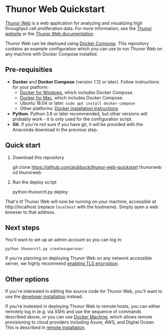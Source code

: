 # Thunor Web Quickstart

[Thunor Web](https://github.com/alubbock/thunor-web) is a web application for
analyzing and visualizing high throughput cell proliferation data. For more
information, see the [Thunor website](https://www.thunor.net) or the
[Thunor Web documentation](https://docs.thunor.net).

Thunor Web can be deployed using
[Docker Compose](https://docs.docker.com/compose/). This repository contains
an example configuration which you can use to run Thunor Web on any
machine with Docker Compose installed.

## Pre-requisities

* **Docker** and **Docker Compose** (version 1.12 or later). Follow instructions for your platform:
    * [Docker for Windows](https://docs.docker.com/docker-for-windows/), which includes Docker Compose.
    * [Docker for Mac](https://docs.docker.com/docker-for-mac/), which includes Docker Compose.
    * Ubuntu 18.04 or later: `sudo apt install docker-compose`
    * Other platforms: [Docker installation instructions](https://docs.docker.com/install/)
* **Python**. Python 3.6 or later recommended, but other versions will probably work - it is only used for the configuration script.
* **Git**. If you're not sure if you have git, it will be provided with the Anaconda download in the previous step.

## Quick start

1. Download this repository

    git clone https://github.com/alubbock/thunor-web-quickstart thunorweb
    cd thunorweb

2. Run the deploy script

    python thunorctl.py deploy

That's it! Thunor Web will now be running on your machine, accessible at
http://localhost (replace `localhost` with the hostname). Simply open
a web browser to that address.

## Next steps

You'll want to set up an admin account so you can log in:

    python thunorctl.py createsuperuser

If you're planning on deploying Thunor Web on any network
accessible server, we highly recommend [enabling TLS encryption](https://docs.thunor.net/enable-https-encryption).

## Other options

If you're interested in editing the source code for Thunor Web,
you'll want to use the [developer installation](https://docs.thunor.net/developer-installation)
instead.

If you're instested in deploying Thunor Web to remote hosts,
you can either remotely log in (e.g. via SSH) and use the
sequence of commands described above, or you can use
[Docker Machine](https://docs.docker.com/machine/overview/),
which allows remote provisioning to cloud providers including
Azure, AWS, and Digital Ocean. This is described in
[remote installation](https://docs.thunor.net/remote-installation).

